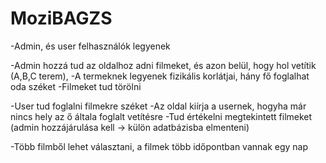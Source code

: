 # MoziBAGZS
-Admin, és user felhasználók legyenek

-Admin hozzá tud az oldalhoz adni filmeket, és azon belül, hogy hol vetítik (A,B,C terem), 
-A termeknek legyenek fizikális korlátjai, hány fő foglalhat oda széket
-Filmeket tud törölni


-User tud foglalni filmekre széket
-Az oldal kiírja a usernek, hogyha már nincs hely az ő általa foglalt vetítésre
-Tud értékelni megtekintett filmeket (admin hozzájárulása kell -> külön adatbázisba elmenteni)

-Több filmből lehet választani, a filmek több időpontban vannak egy nap
